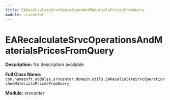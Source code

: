 ```yaml
---
title: EARecalculateSrvcOperationsAndMaterialsPricesFromQuery
module: srvcenter
---
```


# EARecalculateSrvcOperationsAndMaterialsPricesFromQuery

**Description:** No description available

**Full Class Name:** `com.namasoft.modules.srvcenter.domain.utils.EARecalculateSrvcOperationsAndMaterialsPricesFromQuery`

**Module:** srvcenter

